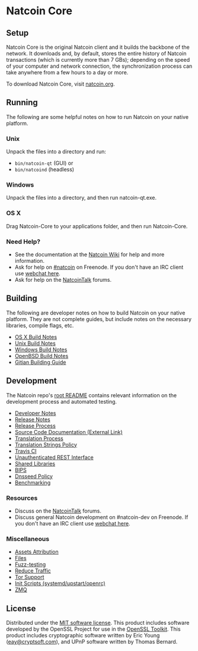 Natcoin Core
=============

Setup
---------------------
Natcoin Core is the original Natcoin client and it builds the backbone of the network. It downloads and, by default, stores the entire history of Natcoin transactions (which is currently more than 7 GBs); depending on the speed of your computer and network connection, the synchronization process can take anywhere from a few hours to a day or more.

To download Natcoin Core, visit [natcoin.org](https://natcoin.org).

Running
---------------------
The following are some helpful notes on how to run Natcoin on your native platform.

### Unix

Unpack the files into a directory and run:

- `bin/natcoin-qt` (GUI) or
- `bin/natcoind` (headless)

### Windows

Unpack the files into a directory, and then run natcoin-qt.exe.

### OS X

Drag Natcoin-Core to your applications folder, and then run Natcoin-Core.

### Need Help?

* See the documentation at the [Natcoin Wiki](https://natcoin.info/)
for help and more information.
* Ask for help on [#natcoin](http://webchat.freenode.net?channels=natcoin) on Freenode. If you don't have an IRC client use [webchat here](http://webchat.freenode.net?channels=natcoin).
* Ask for help on the [NatcoinTalk](https://natcointalk.io/) forums.

Building
---------------------
The following are developer notes on how to build Natcoin on your native platform. They are not complete guides, but include notes on the necessary libraries, compile flags, etc.

- [OS X Build Notes](build-osx.md)
- [Unix Build Notes](build-unix.md)
- [Windows Build Notes](build-windows.md)
- [OpenBSD Build Notes](build-openbsd.md)
- [Gitian Building Guide](gitian-building.md)

Development
---------------------
The Natcoin repo's [root README](/README.md) contains relevant information on the development process and automated testing.

- [Developer Notes](developer-notes.md)
- [Release Notes](release-notes.md)
- [Release Process](release-process.md)
- [Source Code Documentation (External Link)](https://dev.visucore.com/natcoin/doxygen/)
- [Translation Process](translation_process.md)
- [Translation Strings Policy](translation_strings_policy.md)
- [Travis CI](travis-ci.md)
- [Unauthenticated REST Interface](REST-interface.md)
- [Shared Libraries](shared-libraries.md)
- [BIPS](bips.md)
- [Dnsseed Policy](dnsseed-policy.md)
- [Benchmarking](benchmarking.md)

### Resources
* Discuss on the [NatcoinTalk](https://natcointalk.io/) forums.
* Discuss general Natcoin development on #natcoin-dev on Freenode. If you don't have an IRC client use [webchat here](http://webchat.freenode.net/?channels=natcoin-dev).

### Miscellaneous
- [Assets Attribution](assets-attribution.md)
- [Files](files.md)
- [Fuzz-testing](fuzzing.md)
- [Reduce Traffic](reduce-traffic.md)
- [Tor Support](tor.md)
- [Init Scripts (systemd/upstart/openrc)](init.md)
- [ZMQ](zmq.md)

License
---------------------
Distributed under the [MIT software license](/COPYING).
This product includes software developed by the OpenSSL Project for use in the [OpenSSL Toolkit](https://www.openssl.org/). This product includes
cryptographic software written by Eric Young ([eay@cryptsoft.com](mailto:eay@cryptsoft.com)), and UPnP software written by Thomas Bernard.
